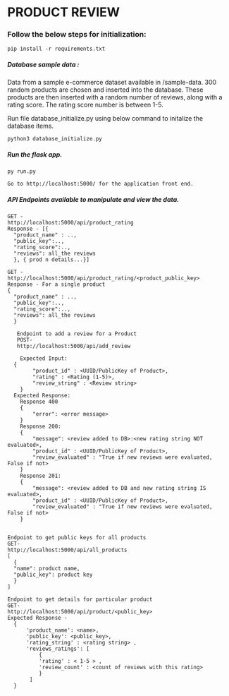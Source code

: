 # PRODUCT REVIEW
### Follow the below steps for initialization:

    pip install -r requirements.txt

##### Database sample data :   
Data from a sample e-commerce dataset available in /sample-data. 300 random products are chosen and inserted into the database. These products are then inserted with a random number of reviews, along with a rating score. The rating score number is between 1-5.

Run file database_initialize.py using below command to initalize the database items.
  
```
python3 database_initialize.py
```

##### Run the flask app. 

  ```
  py run.py 
  ```    
    Go to http://localhost:5000/ for the application front end.

##### API Endpoints available to manipulate and view the data.  

```
GET -
http://localhost:5000/api/product_rating    
Response - [{  
  "product_name" : ..,  
  "public_key":..,  
  "rating_score":..,  
  "reviews": all_the reviews  
  }, { prod n details...}]  
```

```
GET -
http://localhost:5000/api/product_rating/<product_public_key>   
Response - For a single product  
{  
  "product_name" : ..,  
  "public_key":..,  
  "rating_score":..,  
  "reviews": all_the reviews  
  }  
```

```    
   Endpoint to add a review for a Product  
   POST-  
   http://localhost:5000/api/add_review  

    Expected Input:  
  {  
		"product_id" : <UUID/PublicKey of Product>,  
		"rating" : <Rating (1-5)>,  
		"review_string" : <Review string>  
	}  
  Expected Response:    
	Response 400  
	{  
		"error": <error message>  
	}  
	Response 200:  
	{  
		"message": <review added to DB>:<new rating string NOT evaluated>,  
		"product_id" : <UUID/PublicKey of Product>,  
		"review_evaluated" : "True if new reviews were evaluated, False if not>  
	}  
	Response 201:    
	{  
		"message": <review added to DB and new rating string IS evaluated>,  
		"product_id" : <UUID/PublicKey of Product>,  
		"review_evaluated" : "True if new reviews were evaluated, False if not>  
	}  
```

```

Endpoint to get public keys for all products  
GET-  
http://localhost:5000/api/all_products
[
  {
  "name": product name, 
  "public_key": product key
  }
]
```

```
Endpoint to get details for particular product  
GET-  
http://localhost:5000/api/product/<public_key>
Expected Response - 
  {
      'product_name': <name>, 
      'public_key': <public_key>, 
      'rating_string' : <rating string> , 
      'reviews_ratings': [ 
          { 
          'rating' : < 1-5 > ,
          'review_count' : <count of reviews with this rating>
          }
       ]                        
  }
```
